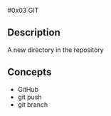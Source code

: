#0x03 GIT

## Description

A new directory in the repository

## Concepts

* GitHub
* git push
* git branch